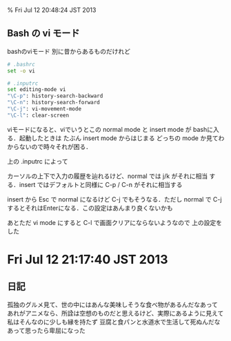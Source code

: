 % Fri Jul 12 20:48:24 JST 2013

## Bash の vi モード

bashのviモード
別に昔からあるものだけれど

```bash
# .bashrc
set -o vi

# .inputrc
set editing-mode vi
"\C-p": history-search-backward
"\C-n": history-search-forward
"\C-j": vi-movement-mode
"\C-l": clear-screen
```

viモードになると、viでいうとこの normal mode と insert mode が
bashに入る．起動したときは たぶん insert mode からはじまる
どっちの mode か見てわからないので時々それが困る．

上の .inputrc によって

カーソルの上下で入力の履歴を辿れるけど、normal では j/k がそれに相当
する．insert ではデフォルトと同様に C-p / C-n がそれに相当する

insert から Esc で normal になるけど C-j でもそうなる．ただし normal
で C-j するとそれはEnterになる．この設定はあんまり良くないかも

あとただ vi mode にすると C-l で画面クリアにならないようなので
上の設定をした

# Fri Jul 12 21:17:40 JST 2013

## 日記

孤独のグルメ見て、世の中にはあんな美味しそうな食べ物があるんだなあって
あれがアニメなら、所詮は空想のものだと思えるけど、実際にあるように見えて
私はそんなのに少しも縁を持たず
豆腐と食パンと水道水で生活して死ぬんだなあって思ったら卑屈になった
